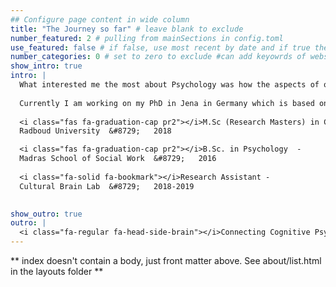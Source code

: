 ```yaml
---
## Configure page content in wide column
title: "The Journey so far" # leave blank to exclude
number_featured: 2 # pulling from mainSections in config.toml
use_featured: false # if false, use most recent by date and if true then uses some highlighted page
number_categories: 0 # set to zero to exclude #can add keyowrds of website and use terms that can be categorised
show_intro: true
intro: |
  What interested me the most about Psychology was how the aspects of our day-to-day behaviour can be explained and that it is possible to dig deeper into what goes behind such behaviours. During my undergraduation, cognitive psychology specifically drew my interest as it felt closest to what inspired me to choose to study psychology. While pursuing a Masters degree, I learnt more about language processing and explored how we communicate among one another. This in turn was useful to envision the scope and relatability of cognitive psychology and was inspired to do more research. Post Masters I spent a year working at the [Max Planck Institute for Psycholinguistics](https://www.mpi.nl/) in the [Cultural Brain](https://culturalbrain.org/) Lab performing experiments to investigate how (il)literacy influences the way our brain sees the world.
  
  Currently I am working on my PhD in Jena in Germany which is based on the project funded by the [DFG](https://www.dfg.de/) on Binding and Retrieval in Action Control ([BRAC](https://www.brac-psy.de/)). We aim to explore how the stimuli and responses we face in our everyday environment integrate to perform actions. My project specifically connects these short term pairings to long term learning phenomena. Check the [wikipedia page](https://en.wikipedia.org/wiki/Binding_and_Retrieval_in_Action_Control) for more information on this project.
  
  <i class="fas fa-graduation-cap pr2"></i>M.Sc (Research Masters) in Cognitive Neuroscience  - 
  Radboud University  &#8729;   2018

  <i class="fas fa-graduation-cap pr2"></i>B.Sc. in Psychology  -
  Madras School of Social Work  &#8729;   2016
  
  <i class="fa-solid fa-bookmark"></i>Research Assistant - 
  Cultural Brain Lab  &#8729;   2018-2019

  
show_outro: true
outro: |
  <i class="fa-regular fa-head-side-brain"></i>Connecting Cognitive Psychology to the real world
---
```


** index doesn't contain a body, just front matter above.
See about/list.html in the layouts folder **